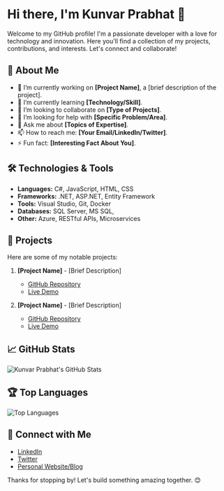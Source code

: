 # Hi there, I'm Kunvar Prabhat 👋

Welcome to my GitHub profile! I'm a passionate developer with a love for technology and innovation. Here you'll find a collection of my projects, contributions, and interests. Let's connect and collaborate!

## 🌟 About Me

- 🔭 I’m currently working on **[Project Name]**, a [brief description of the project].
- 🌱 I’m currently learning **[Technology/Skill]**.
- 👯 I’m looking to collaborate on **[Type of Projects]**.
- 🤔 I’m looking for help with **[Specific Problem/Area]**.
- 💬 Ask me about **[Topics of Expertise]**.
- 📫 How to reach me: **[Your Email/LinkedIn/Twitter]**.
- ⚡ Fun fact: **[Interesting Fact About You]**.

## 🛠️ Technologies & Tools

- **Languages:** C#, JavaScript, HTML, CSS
- **Frameworks:** .NET, ASP.NET, Entity Framework
- **Tools:** Visual Studio, Git, Docker
- **Databases:**  SQL Server, MS SQL,
- **Other:** Azure, RESTful APIs, Microservices

## 🚀 Projects

Here are some of my notable projects:

1. **[Project Name]** - [Brief Description]
   - [GitHub Repository](#)
   - [Live Demo](#)
   
2. **[Project Name]** - [Brief Description]
   - [GitHub Repository](#)
   - [Live Demo](#)

## 📈 GitHub Stats

![Kunvar Prabhat's GitHub Stats](https://github-readme-stats.vercel.app/api?username=kunvarprabhat&show_icons=true&theme=radical)

## 🏆 Top Languages

![Top Languages](https://github-readme-stats.vercel.app/api/top-langs/?username=kunvarprabhat&layout=compact&theme=radical)

## 🔗 Connect with Me

- [LinkedIn](#)
- [Twitter](#)
- [Personal Website/Blog](#)

Thanks for stopping by! Let's build something amazing together. 😊
